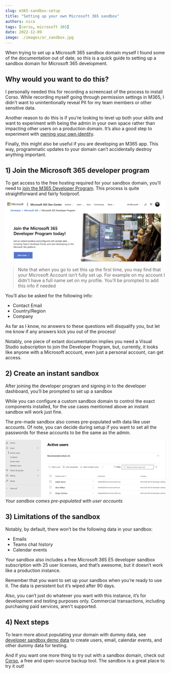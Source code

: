 ```yaml
---
slug: m365-sandbox-setup
title: "Setting up your own Microsoft 365 sandbox"
authors: nica
tags: [corso, microsoft 365]
date: 2022-12-09
image: ./images/ar_sandbox.jpg
---
```


When trying to set up a Microsoft 365 sandbox domain myself I found some of the documentation out of date,
so this is a quick guide to setting up a sandbox domain for Microsoft 365 development.

## Why would you want to do this?

I personally needed this for recording a screencast of the process to install Corso.
While recording myself going through permission settings in M365,
I didn’t want to unintentionally reveal PII for my team members or other sensitive data.

Another reason to do this is if you’re looking to level up both your skills and
want to experiment with being the admin in your own space
rather than impacting other users on a production domain. It’s also a good step to experiment with [owning your own identity](https://corsobackup.io/blog/your-own-backups/).

Finally, this might also be useful if you are developing an M365 app. This way, programmatic
updates to your domain can’t accidentally destroy anything important.

## 1) Join the Microsoft 365 developer program

To get access to the free hosting required for your sandbox domain,
you’ll need to [join the M365 Developer Program](https://developer.microsoft.com/en-us/microsoft-365/dev-program).
This process is quite straightforward and fairly foolproof.

![Screenshot of Microsoft 365 developer program website](./images/12-09-2022-a.png)
> Note that when you go to set this up the first time, you may find that your Microsoft Account isn’t fully set up.
> For example on my account I didn’t have a full name set on my profile. You’ll be prompted to add this info if needed

You’ll also be asked for the following info:

- Contact Email
- Country/Region
- Company

As far as I know, no answers to these questions will disqualify you, but let me know if any answers kick you out of the process!

Notably, one piece of extant documentation implies you need a Visual Studio subscription to join the Developer Program,
but, currently, it looks like anyone with a Microsoft account, even just a personal account, can get access.

## 2) Create an instant sandbox

After joining the developer program and signing in to the developer dashboard, you’ll be prompted to set up a sandbox

While you can configure a custom sandbox domain to control the exact components installed,
for the use cases mentioned above an instant sandbox will work just fine.

The pre-made sandbox also comes pre-populated with data like user accounts. Of note,
you can decide during setup if you want to set all the passwords for these accounts to be the same as the admin.

![Microsoft 365 sandbox domain user list](./images/12-09-2022-b.png)
*Your sandbox comes pre-populated with user accounts*

## 3) Limitations of the sandbox

Notably, by default, there won’t be the following data in your sandbox:

- Emails
- Teams chat history
- Calendar events

Your sandbox also includes a free Microsoft 365 E5 developer sandbox subscription with 25 user licenses, and that’s awesome,
but it doesn’t work like a production instance.

Remember that you want to set up your sandbox when you’re ready to use it.
The data is persistent but it’s wiped after 90 days.

Also, you can’t just do whatever you want with this instance, it’s for development and testing purposes only.
Commercial transactions, including purchasing paid services, aren't supported.

## 4) Next steps

To learn more about populating your domain with dummy data, see
[developer sandbox demo data](https://learn.microsoft.com/en-us/office/developer-program/install-sample-packs)
to create users, email, calendar events, and other dummy data for testing.

And if you want one more thing to try out with a sandbox domain, check out [Corso](http://corsobackup.io),
a free and open-source backup tool. The sandbox is a great place to try it out!
